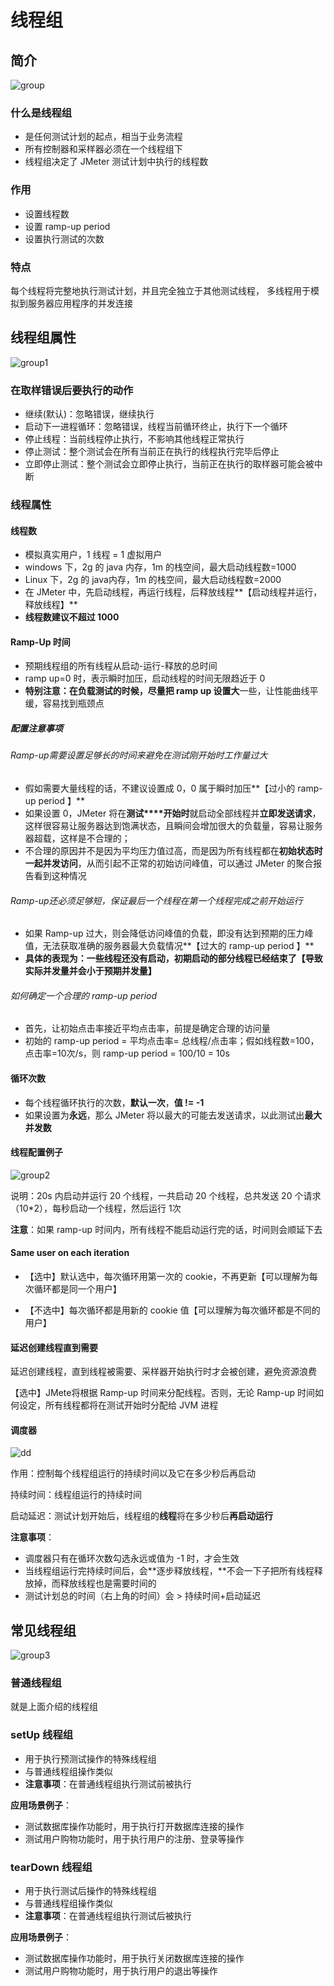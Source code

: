# 线程组

## 简介

![group](./images/group.png)

### 什么是线程组

+  是任何测试计划的起点，相当于业务流程
+  所有控制器和采样器必须在一个线程组下
+ 线程组决定了 JMeter 测试计划中执行的线程数

### 作用

- 设置线程数
- 设置 ramp-up period
- 设置执行测试的次数

 ### 特点

 每个线程将完整地执行测试计划，并且完全独立于其他测试线程， 多线程用于模拟到服务器应用程序的并发连接 

## 线程组属性

![group1](./images/group1.png)

### 在取样错误后要执行的动作

+ 继续(默认)：忽略错误，继续执行
+ 启动下一进程循环：忽略错误，线程当前循环终止，执行下一个循环
+ 停止线程：当前线程停止执行，不影响其他线程正常执行
+ 停止测试：整个测试会在所有当前正在执行的线程执行完毕后停止
+ 立即停止测试：整个测试会立即停止执行，当前正在执行的取样器可能会被中断

### 线程属性

#### 线程数

+ 模拟真实用户，1 线程 = 1 虚拟用户
+ windows 下，2g 的 java 内存，1m 的栈空间，最大启动线程数=1000
+ Linux 下，2g 的 java内存，1m 的栈空间，最大启动线程数=2000
+ 在 JMeter 中，先启动线程，再运行线程，后释放线程**【启动线程并运行，释放线程】**
+ **线程数建议不超过 1000**

#### Ramp-Up 时间

- 预期线程组的所有线程从启动-运行-释放的总时间
- ramp up=0 时，表示瞬时加压，启动线程的时间无限趋近于 0
- **特别注意：**在负载测试的时候，尽量**把 ramp up 设置大**一些，让性能曲线平缓，容易找到瓶颈点

##### 配置注意事项

###### Ramp-up需要设置足够长的时间来避免在测试刚开始时工作量过大

- 假如需要大量线程的话，不建议设置成 0，0 属于瞬时加压**【过小的 ramp-up period 】**
- 如果设置 0，JMeter 将在**测试****开始时**就启动全部线程并**立即发送请求**，这样很容易让服务器达到饱满状态，且瞬间会增加很大的负载量，容易让服务器超载，这样是不合理的；
- 不合理的原因并不是因为平均压力值过高，而是因为所有线程都在**初始状态时一起并发访问**，从而引起不正常的初始访问峰值，可以通过 JMeter 的聚合报告看到这种情况

###### Ramp-up还必须足够短，保证最后一个线程在第一个线程完成之前开始运行

- 如果 Ramp-up 过大，则会降低访问峰值的负载，即没有达到预期的压力峰值，无法获取准确的服务器最大负载情况**【过大的 ramp-up period 】**
- **具体的表现为：**一些线程还没有启动，初期启动的部分线程已经结束了**【导致实际并发量并会小于预期并发量】**

###### 如何确定一个合理的 ramp-up period

- 首先，让初始点击率接近平均点击率，前提是确定合理的访问量
- 初始的 ramp-up period = 平均点击率= 总线程/点击率；假如线程数=100，点击率=10次/s，则 ramp-up period = 100/10 = 10s

#### 循环次数

- 每个线程循环执行的次数，**默认一次**，**值 != -1**
- 如果设置为**永远**，那么 JMeter 将以最大的可能去发送请求，以此测试出**最大并发数**

#### 线程配置例子

![group2](./images/group2.png)



说明：20s 内启动并运行 20 个线程，一共启动 20 个线程，总共发送 20 个请求（10*2），每秒启动一个线程，然后运行 1次

**注意**：如果 ramp-up 时间内，所有线程不能启动运行完的话，时间则会顺延下去

#### Same user on each iteration

+ 【选中】默认选中，每次循环用第一次的 cookie，不再更新【可以理解为每次循环都是同一个用户】

+ 【不选中】每次循环都是用新的 cookie 值【可以理解为每次循环都是不同的用户】

#### 延迟创建线程直到需要

延迟创建线程，直到线程被需要、采样器开始执行时才会被创建，避免资源浪费

【选中】JMete将根据 Ramp-up 时间来分配线程。否则，无论 Ramp-up 时间如何设定，所有线程都将在测试开始时分配给 JVM 进程

#### 调度器

![dd](./images/dd.png)

作用：控制每个线程组运行的持续时间以及它在多少秒后再启动

持续时间：线程组运行的持续时间

启动延迟：测试计划开始后，线程组的**线程**将在多少秒后**再启动运行**

**注意事项**：

+ 调度器只有在循环次数勾选永远或值为 -1 时，才会生效
+ 当线程组运行完持续时间后，会**逐步释放线程，**不会一下子把所有线程释放掉，而释放线程也是需要时间的
+ 测试计划总的时间（右上角的时间）会 > 持续时间+启动延迟

## 常见线程组

![group3](./images/group3.png)

### 普通线程组

就是上面介绍的线程组

### setUp 线程组

+ 用于执行预测试操作的特殊线程组
+ 与普通线程组操作类似
+ **注意事项**：在普通线程组执行测试前被执行

**应用场景例子**：

+ 测试数据库操作功能时，用于执行打开数据库连接的操作
+ 测试用户购物功能时，用于执行用户的注册、登录等操作

### tearDown 线程组

+ 用于执行测试后操作的特殊线程组
+ 与普通线程组操作类似
+ **注意事项**：在普通线程组执行测试后被执行

**应用场景例子**：

+ 测试数据库操作功能时，用于执行关闭数据库连接的操作
+ 测试用户购物功能时，用于执行用户的退出等操作